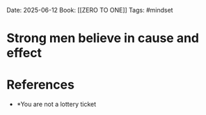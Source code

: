 Date: 2025-06-12
Book: [[ZERO TO ONE]]
Tags:  #mindset 

# Strong men believe in cause and effect

# References 
- *You are not a lottery ticket 
